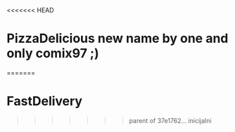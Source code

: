 <<<<<<< HEAD
# PizzaDelicious new name by one and only comix97 ;)
=======
# FastDelivery
>>>>>>> parent of 37e1762... inicijalni
